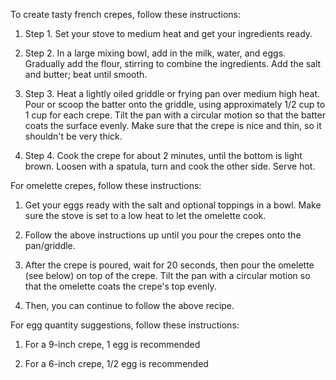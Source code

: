 To create tasty french crepes, follow these instructions:

1. Step 1. 
    Set your stove to medium heat and get your ingredients ready.

2. Step 2.
    In a large mixing bowl, add in the milk, water, and eggs. Gradually add the flour, stirring to combine the ingredients. Add the salt and butter; beat until smooth.

3. Step 3.
    Heat a lightly oiled griddle or frying pan over medium high heat. Pour or scoop the batter onto the griddle, using approximately 1/2 cup to 1 cup for each crepe. Tilt the pan with a circular motion so that the batter coats the surface evenly. Make sure that the crepe is nice and thin, so it shouldn't be very thick.

4. Step 4.
    Cook the crepe for about 2 minutes, until the bottom is light brown. Loosen with a spatula, turn and cook the other side. Serve hot.



For omelette crepes, follow these instructions:

1. Get your eggs ready with the salt and optional toppings in a bowl. Make sure the stove is set to a low heat to let the omelette cook.

2. Follow the above instructions up until you pour the crepes onto the pan/griddle. 

3. After the crepe is poured, wait for 20 seconds, then pour the omelette (see below) on top of the crepe. Tilt the pan with a circular motion so that the omelette coats the crepe's top evenly.

4. Then, you can continue to follow the above recipe.



For egg quantity suggestions, follow these instructions:

1. For a 9-inch crepe, 1 egg is recommended

2. For a 6-inch crepe, 1/2 egg is recommended